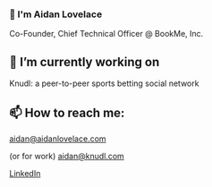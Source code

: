 ### 👋 I'm Aidan Lovelace
Co-Founder, Chief Technical Officer @ BookMe, Inc.

## 🔭 I’m currently working on
Knudl: a peer-to-peer sports betting social network

## 📫 How to reach me: 
aidan@aidanlovelace.com

(or for work) aidan@knudl.com

[LinkedIn](https://www.linkedin.com/in/aidan-lovelace-32797a1b8/)
